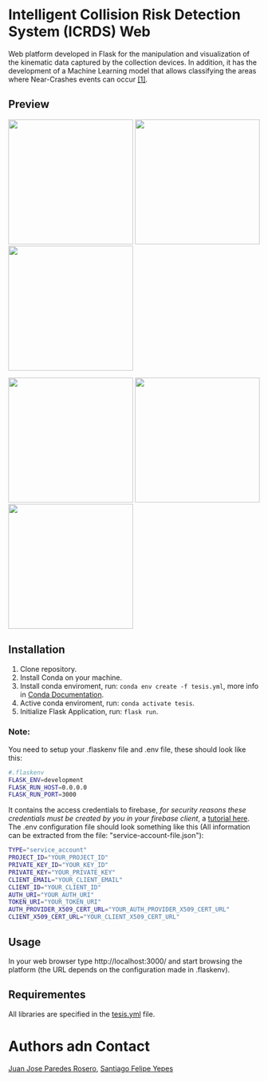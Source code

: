 # Intelligent Collision Risk Detection System (ICRDS) Web 
Web platform developed in Flask for the manipulation and visualization of the kinematic data captured by the collection devices. 
In addition, it has the development of a Machine Learning model that allows classifying the areas where Near-Crashes events can occur [[1]](https://www.nhtsa.gov/sites/nhtsa.gov/files/documents/dot_hs_811_382.pdf).

## Preview
<p>
  <img src="https://bnz05pap001files.storage.live.com/y4mjuQp-6esgGPj5nP9AWr5p1Oixc2ToKY9uaa0skhMVR546AmeLQFRQ-OEl-mazj4VinqcXfZKeS_Bztt992gkZl9wVNaJFmnRdC8H99YK7ptQBK64ZxMA0VmUIPYntJDHRQJq-deLgm06gssG4ioQPtKdlFPyZ57Dgmm6dmO-cYfLlpkaRmssHWEVmZIPsyDK?width=1024&height=546&cropmode=none" width="250"></img>
  <img src="https://bnz05pap001files.storage.live.com/y4m83Gp0uzOLKO4VEpDJKclj96mnmg0zf-uW8imCaE7MgcptWgSNqcUyHHtMgV6KuIxeS-mXZtjGxfqInpT_lYeH71GSAqlY0OsRwdUhGagYq5NEygsqGLh5zbSG3_RMd5AqVglHOd17owe2cUbZqsFO-aH5sOWVpV2Fai4yUPnGrNbiSQa0aNF1hffjcTCWXYT?width=1366&height=728&cropmode=none" width="250"></img>
  <img src="https://bnz05pap001files.storage.live.com/y4mGW9m-5Dz-wuWVzB5arlWKuAyCcbfZPGW0NKCV4P6kNFlshO5Yognevh9G3G5poNepNmmNT3HuU5RF2DHOklotXWattRQsEqqb-V4DlvdsCBPqw2cR03kvWQ8xuSptFBOrjiBQgvmLWjcImtT4lbjXdh4oVacO_I8UQEqN9yBbYLFAS2cd7iTlYdZUWHG4TIl?width=1366&height=728&cropmode=none" width="250"></img>
</p>
<p>
  <img src="https://bnz05pap001files.storage.live.com/y4mTG8GpfeXS_aJexFBCGhVSeH1QkakymSHNg_TDPwVnTOsvAIGO3iQtvwJdVr2glCz6iSS9tD6HZceCD3onEiZHffCXmLUd1O0kPbwHtoPTyVuYUJOTBm_5V1gAPLX9yOdmJRF9h9bKPQrowzS_ERJHwlkoIKssDx0cYTD94mGBClA-9bCiO9lRZrJhZP-Gcl-?width=1366&height=768&cropmode=none" width="250"></img>
  <img src="https://bnz05pap001files.storage.live.com/y4mSdma-AVaP3sE3eRuvTj2gv8pBIyuMYt5eFsD7GLkbiw6M2o-aWnugX_6dgP0xe2rgvJNuRA-FeTAZqIus5RKcvonO6-BeOX1BjSRoTIU1YL6Fm7eoUldjeAtRzQkDk3xL2C7H-z4tSZoew-uKTLtvNxNUdh6t3Igm1P_Sfq0WVKSsZSSIYU9ZHzlW58hMrsC?width=1366&height=728&cropmode=none" width="250"></img>
  <img src="https://bnz05pap001files.storage.live.com/y4md_A7qkxwriqyV03FGlBHUHULm0OQq82XopBRHmczPhPXz07lSCbr19XCQNgSXdgghk5RNYVJ8QhPP25ueB_PC73TTdsOETPERlNtva6fq9AV5HftqvK9mMJSWNj431dpreueOD66mFtQHMCbTNwfffh2Qdm9CaG95jEJzn4DIppRCx-hcHb8gQfVwG6GhjqS?width=1366&height=728&cropmode=none" width="250"></img>
</p>

## Installation
1. Clone repository.
2. Install Conda on your machine.
3. Install conda enviroment, run: `conda env create -f tesis.yml`, more info in [Conda Documentation](https://docs.conda.io/projects/conda/en/latest/user-guide/tasks/manage-environments.html#creating-an-environment-from-an-environment-yml-file).
4. Active conda enviroment, run: `conda activate tesis`.
5. Initialize Flask Application, run: `flask run`.

### Note:
You need to setup your .flaskenv file and .env file, these should look like this:
```bash
#.flaskenv
FLASK_ENV=development
FLASK_RUN_HOST=0.0.0.0
FLASK_RUN_PORT=3000
```
It contains the access credentials to firebase, *for security reasons these credentials must be 
created by you in your firebase client*, a [tutorial here](https://firebase.google.com/docs/admin/setup). The .env configuration file should look something like this
(All information can be extracted from the file: "service-account-file.json"):
```bash
TYPE="service_account"
PROJECT_ID="YOUR_PROJECT_ID"
PRIVATE_KEY_ID="YOUR_KEY_ID"
PRIVATE_KEY="YOUR_PRIVATE_KEY"
CLIENT_EMAIL="YOUR_CLIENT_EMAIL"
CLIENT_ID="YOUR_CLIENT_ID"
AUTH_URI="YOUR_AUTH_URI"
TOKEN_URI="YOUR_TOKEN_URI"
AUTH_PROVIDER_X509_CERT_URL="YOUR_AUTH_PROVIDER_X509_CERT_URL"
CLIENT_X509_CERT_URL="YOUR_CLIENT_X509_CERT_URL"
```

## Usage
In your web browser type http://localhost:3000/ and start browsing the platform (the URL depends on the configuration made in .flaskenv).

## Requirementes
All libraries are specified in the [tesis.yml](./tesis.yml) file.

# Authors adn Contact
[Juan Jose Paredes Rosero](https://www.linkedin.com/in/juan-paredes-a624aa186/), [Santiago Felipe Yepes]()